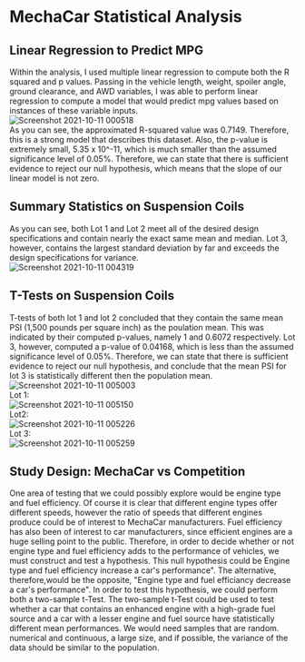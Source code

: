 # MechaCar Statistical Analysis
## Linear Regression to Predict MPG
Within the analysis, I used multiple linear regression to compute both the R squared and p values. Passing in the vehicle length, weight, spoiler angle, ground clearance, and AWD variables, I was able to perform linear regression to compute a model that would predict mpg values based on instances of these variable inputs.<br /> ![Screenshot 2021-10-11 000518](https://user-images.githubusercontent.com/35403433/136731777-975c4acd-b836-4aaf-958c-b552ac0827ae.png) <br />
As you can see, the approximated R-squared value was 0.7149. Therefore, this is a strong model that describes this dataset. Also, the p-value is extremely small, 5.35 x 10^-11, which is much smaller than the assumed significance level of 0.05%. Therefore, we can state that there is sufficient evidence to reject our null hypothesis, which means that the slope of our linear model is not zero. 
## Summary Statistics on Suspension Coils
As you can see, both Lot 1 and Lot 2 meet all of the desired design specifications and contain nearly the exact same mean and median. Lot 3, however, contains the largest standard deviation by far and exceeds the design specifications for variance. <br /> ![Screenshot 2021-10-11 004319](https://user-images.githubusercontent.com/35403433/136734862-7b95f7ae-e712-402a-ad14-6bf2570f96e8.png) <br />
## T-Tests on Suspension Coils
T-tests of both lot 1 and lot 2 concluded that they contain the same mean PSI (1,500 pounds per square inch) as the poulation mean. This was indicated by their computed p-values, namely 1 and 0.6072 respectively. Lot 3, however, computed a p-value of 0.04168, which is less than the assumed significance level of 0.05%. Therefore, we can state that there is sufficient evidence to reject our null hypothesis, and conclude that the mean PSI for lot 3 is statistically different then the population mean.
![Screenshot 2021-10-11 005003](https://user-images.githubusercontent.com/35403433/136735225-346e1c83-666e-4e6c-9e4c-2893961224b2.png) <br />
Lot 1: <br />
![Screenshot 2021-10-11 005150](https://user-images.githubusercontent.com/35403433/136735237-c89536a3-1961-4013-9faa-fbfc3bc8d9b5.png) <br />
Lot2: <br />
![Screenshot 2021-10-11 005226](https://user-images.githubusercontent.com/35403433/136735251-b5f0d87c-d41b-4424-b0bf-e9d02721a764.png) <br />
Lot 3: <br />
![Screenshot 2021-10-11 005259](https://user-images.githubusercontent.com/35403433/136735291-598003af-b2cc-4f0f-9aa8-11d4cd0a00d5.png) <br />
## Study Design: MechaCar vs Competition
One area of testing that we could possibly explore would be engine type and fuel efficiency. Of course it is clear that different engine types offer different speeds, however the ratio of speeds that different engines produce could be of interest to MechaCar manufacturers. Fuel efficiency has also been of interest to car manufacturers, since efficient engines are a huge selling point to the public. Therefore, in order to decide whether or not engine type and fuel efficiency adds to the performance of vehicles, we must construct and test a hypothesis. This null hypothesis could be Engine type and fuel efficiency increase a car's performance". The alternative, therefore,would be the opposite, "Engine type and fuel efficiancy decrease a car's performance". In order to test this hypothesis, we could perform both a two-sample t-Test. The two-sample t-Test could be used to test whether a car that contains an enhanced engine with a high-grade fuel source and a car with a lesser engine and fuel source have statistically different mean performances. We would need samples that are random. numerical and continuous, a large size, and if possible, the variance of the data should be similar to the population.
